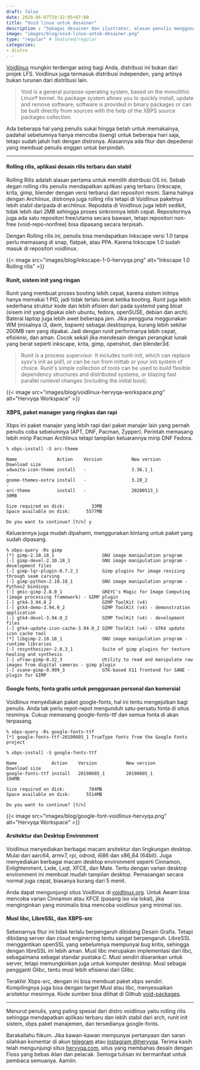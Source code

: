 ```yaml
---
draft: false
date: 2020-06-07T19:32:05+07:00
title: "Void linux untuk desainer"
description : "Sebagai desainer dan ilustrator, alasan penulis menggunakan voidlinux dan tetap mempertahankannya."
image: "images/blog/void-linux-untuk-desainer.png"
type: "regular" # featured/regular
categories:
- distro
---
```


[Voidlinux] mungkin terdengar asing bagi Anda, distribusi ini bukan dari projek LFS. Voidlinux juga termasuk distribusi independen, yang artinya bukan turunan dari distribusi lain.

> Void is a general purpose operating system, based on the monolithic Linux® kernel. Its package system allows you to quickly install, update and remove software; software is provided in binary packages or can be built directly from sources with the help of the XBPS source packages collection.

Ada beberapa hal yang penulis sukai hingga betah untuk memakainya, padahal sebelumnya hanya mencoba (iseng) untuk beberapa hari saja, tetapi sudah jatuh hati dengan distronya. Alasannya ada fitur dan depedensi yang membuat penulis enggan untuk berpindah.

***

#### Rolling rilis, aplikasi desain rilis terbaru dan stabil

Rolling Rilis adalah alasan pertama untuk memilih distribusi OS ini. Sebab degan rolling rilis penulis mendapatkan aplikasi yang terbaru (inkscape, krita, gimp, blender dengan versi terbaru) dari repositori resmi. Sama halnya dengan Archlinux, distronya juga rolling rilis tetapi di Voidlinux paketnya lebih stabil daripada di archlinux. Repodata di Voidlinux juga lebih sedikit, tidak lebih dari 2MB sehingga proses sinkronnya lebih cepat. Repositorinya juga ada satu repositori free/utama secara bawaan, tetapi repositori non-free (void-repo-nonfree) bisa dipasang secara terpisah.

Dengan Rolling rilis ini, penulis bisa mendapatkan Inkscape versi 1.0 tanpa perlu memasang di snap, flatpak, atau PPA. Karena Inkscape 1.0 sudah masuk di repositori voidlinux.

{{< image src="images/blog/inkscape-1-0-hervyqa.png" alt="Inkscape 1.0 Rolling rilis" >}}

#### Runit, sistem init yang ringan

Runit yang membuat proses booting lebih cepat, karena sistem initnya hanya memakai 1 PID, jadi tidak terlalu berat ketika booting. Runit juga lebih sederhana struktur kode dan lebih efisien dari pada systemd yang bloat (sisem init yang dipakai oleh ubuntu, fedora, openSUSE, debian dan arch). Baterai laptop juga lebih awet beberapa jam. Jika pengguna meggunakan WM (misalnya i3, dwm, bspwm) sebagai desktopnya, kurang lebih sekitar 200MB ram yang dipakai. Jadi dengan runit performanya lebih cepat, efisiensi, dan aman. Cocok sekali jika mendesain dengan perangkat lunak yang berat seperti inkscape, krita, gimp, openshot, dan blender3d.

> Runit is a process supervisor. It includes runit-init, which can replace sysv's init as pid1, or can be run from inittab or your init system of choice. Runit's simple collection of tools can be used to build flexible dependency structures and distributed systems, or blazing fast parallel runlevel changes (including the initial boot).

{{< image src="images/blog/voidlinux-hervyqa-workspace.png" alt="Hervyqa Workspace" >}}

#### XBPS, paket manager yang ringkas dan rapi

Xbps ini paket manajer yang lebih rapi dari paket manajer lain yang pernah penulis coba sebelumnya (APT, DNF, Pacman, Zypper). Perintah memasang lebih mirip Pacman Archlinux tetapi tampilan keluarannya mirip DNF Fedora.
```
% xbps-install -S arc-theme

Name               Action    Version           New version            Download size
adwaita-icon-theme install   -                 3.36.1_1               -
gnome-themes-extra install   -                 3.28_2                 -
arc-theme          install   -                 20200513_1             30MB

Size required on disk:          33MB
Space available on disk:      5577MB

Do you want to continue? [Y/n] y
```

Keluarannya juga mudah dipahami, menggunakan bintang untuk paket yang sudah dipasang.
```
% xbps-query -Rs gimp
[*] gimp-2.10.18_1                  GNU image manipulation program
[-] gimp-devel-2.10.18_1            GNU image manipulation program - development files
[-] gimp-lqr-plugin-0.7.2_1         Gimp plugins for image resizing through seam carving
[-] gimp-python-2.10.18_1           GNU image manipulation program - Python2 bindings
[-] gmic-gimp-2.8.0_1               GREYC's Magic for Image Computing (image processing framework) - GIMP plugin
[-] gtk4-3.94.0_2                   GIMP ToolKit (v4)
[-] gtk4-demo-3.94.0_2              GIMP ToolKit (v4) - demonstration application
[-] gtk4-devel-3.94.0_2             GIMP ToolKit (v4) - development files
[-] gtk4-update-icon-cache-3.94.0_2 GIMP ToolKit (v4) - GTK4 update icon cache tool
[*] libgimp-2.10.18_1               GNU image manipulation program - runtime libraries
[-] resynthesizer-2.0.3_1           Suite of gimp plugins for texture healing and synthesis
[-] ufraw-gimp-0.22_3               Utility to read and manipulate raw images from digital cameras - gimp plugin
[-] xsane-gimp-0.999_3              GTK-based X11 frontend for SANE - plugin for GIMP
```

#### Google fonts, fonta gratis untuk penggunaan personal dan komersial

Voidlinux menyediakan paket google-fonts, hal ini tentu mengejutkan bagi penulis. Anda tak perlu repot-repot mengunduh satu-persatu fonta di situs resminya. Cukup memasang google-fonts-ttf dan semua fonta di akan terpasang.

```
% xbps-query -Rs google-fonts-ttf
[*] google-fonts-ttf-20190605_1 TrueType fonts from the Google Fonts project
```
```
% xbps-install -S google-fonts-ttf

Name             Action    Version           New version            Download size
google-fonts-ttf install   20190605_1        20190605_1             194MB

Size required on disk:         784MB
Space available on disk:      5514MB

Do you want to continue? [Y/n]
```

{{< image src="images/blog/google-font-voidlinux-hervyqa.png" alt="Hervyqa Workspace" >}}

#### Arsitektur dan Desktop Environment

Voidlinux menyediakan berbagai macam arsitektur dan lingkungan desktop. Mulai dari aarc64, armv7, rpi, odroid, i686 dan x86_64 (64bit). Juga menyediakan berbagai macam desktop environment seperti Cinnamon, Enlightenment, Lxde, Lxqt, XFCE, dan Mate. Tentu dengan varian desktop environment ini membuat mudah tampilan desktop. Pemasangan secara normal juga cepat, biasanya kurang dari 5 menit.

Anda dapat mengunjungi situs Voidlinux di [voidlinux.org](https://voidlinux.org). Untuk Awam bisa mencoba varian Cinnamon atau XFCE (pasang iso via lokal), jika menginginkan yang minimalis bisa mencoba voidlinux yang minimal iso.

#### Musl libc, LibreSSL, dan XBPS-src

Sebenarnya fitur ini tidak terlalu berpengaruh dibidang Desain Grafis. Tetapi dibidang server dan cloud enginerring tentu sangat berpengaruh. LibreSSL menggantikan openSSL yang sebelumnya mempunyai bug kritis, sehingga dengan libreSSL ini lebih aman. Musl libc merupakan implementasi dari libc, sebagaimana sebagai standar pustaka C. Musl sendiri disarankan untuk server, tetapi memungkinkan juga untuk komputer desktop. Musl sebagai pengganti Glibc, tentu musl lebih efisiensi dari Glibc.

Terakhir Xbps-src, dengan ini bisa membuat paket xbps sendiri. Kompilingnya juga bisa dengan target Musl atau libc, menyesuaikan arsitektur mesinnya. Kode sumber bisa dilihat di Github [void-packages](https://github.com/void-linux/void-packages).

***

Menurut penulis, yang paling spesial dari distro voidlinux yaitu rolling rilis sehingga mendapatkan aplikasi terbaru dan lebih stabil dari arch, runit init sistem, xbps paket manajemen, dan tersedianya google-fonts.

Barakallahu fiikum. Jika kawan-kawan mempunyai pertanyaan dan saran silahkan komentar di akun [telegram](https://t.me/hervyqa) atau [instagram @hervyqa](https://instagram.com/hervyqa). Terima kasih telah mengunjungi situs [hervyqa.com](https://hervyqa.com), situs yang membahas desain dengan Floss yang bebas iklan dan pelacak. Semoga tulisan ini bermanfaat untuk pembaca semuanya. Aamiin.

[Voidlinux]:https://voidlinux.org

[Inkscape]:https://www.inkscape.org
[Gimp]:https://www.gimp.org

[GNOME.ID]:https://www.gnome.id
[BUKU CC-ID]:https://bit.ly/madewithccID
[Wikimedia]:https://www.wikkimedia.org/

[Behance]:https://www.b.net
[Dribbble]:https://www.dribbble.com

[AdobeStock]:https//www.stock.adobe.com
[123rf]:https//www.123rf.com
[Freepik]:https//www.freepik.com
[Dreamstime]:https//www.dreamstime.com
[Shutterstock]:https://submit.shutterstock.com/?ref=238649869

[Hervyqa]:https://hervyqa.com
[Manjaro-X]:https://manjaro-x.id
[Inkporter]:https://github.com/raniaamina/inkporter
